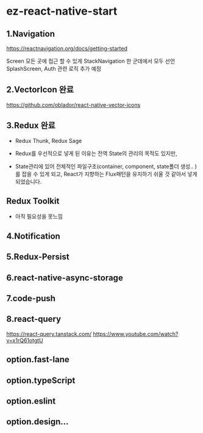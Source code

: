 # ez-react-native-start

## 1.Navigation
https://reactnavigation.org/docs/getting-started

Screen 모든 곳에 접근 할 수 있게 StackNavigation 한 군데에서 모두 선언
SplashScreen, Auth 관련 로직 추가 예정

## 2.VectorIcon 완료
https://github.com/oblador/react-native-vector-icons

## 3.Redux 완료
- Redux Thunk, Redux Sage

- Redux를 우선적으로 넣게 된 이유는 전역 State의 관리의 목적도 있지만, 
- State관리에 있어 전체적인 파일구조(container, component, state폴더 생성.. )를 잡을 수 있게 되고, React가 지향하는 Flux패턴을 유지하기 쉬울 것 같아서 넣게되었습니다.

## Redux Toolkit
- 아직 필요성을 못느낌

## 4.Notification

## 5.Redux-Persist

## 6.react-native-async-storage

## 7.code-push

## 8.react-query
https://react-query.tanstack.com/
https://www.youtube.com/watch?v=x1rQ61otgtU

## option.fast-lane
## option.typeScript
## option.eslint

## option.design...
